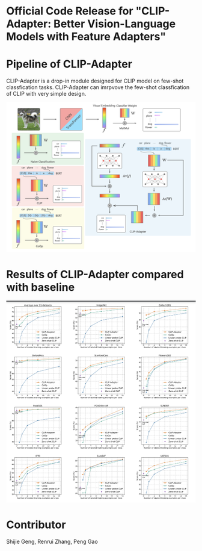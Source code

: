 # Official Code Release for "CLIP-Adapter: Better Vision-Language Models with Feature Adapters"

# Pipeline of CLIP-Adapter
CLIP-Adapter is a drop-in module designed for CLIP model on few-shot classfication tasks. CLIP-Adapter can imrpvove the few-shot classfication of CLIP with very simple design.
<div align="center">
  <img src="pipeline.jpg"/>
</div>

# Results of CLIP-Adapter compared with baseline

<div align="center">
  <img src="results.jpg"/>
</div>

# Contributor
Shijie Geng, Renrui Zhang, Peng Gao
